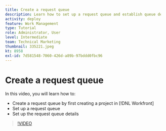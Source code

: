 ```yaml
---
title: Create a request queue
description: Learn how to set up a request queue and establish queue details in [!DNL  Workfront]. Follow these steps to help help your organization manage work intake.
activity: deploy
feature: Work Management
type: Tutorial
role: Administrator, User
level: Intermediate
team: Technical Marketing
thumbnail: 335221.jpeg
kt: 8958
exl-id: 7d581548-7060-426d-a89b-97bddd0fbc96
---
```

# Create a request queue

In this video, you will learn how to:

* Create a request queue by first creating a project in [!DNL  Workfront]
* Set up a request queue
* Set up the request queue details

>[!VIDEO](https://video.tv.adobe.com/v/335221/?quality=12)

<!---
Let's take a minute to review the information you were just presented.

Which of the following must be in place in order for a Request Queue to go live? (select all that apply)

Project status = current
"Issue" from the request type is selected
"Publish as Help Request Queue" is selected
Project Status = Current or Planning

Answer: a) Project status = current and c) "Publish as Help Request Queue" is selected

2. Requests can be made via email. True or false?

Answer: True
--->

